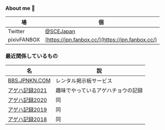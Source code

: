 ### About me 👀

|場|個|
|---|---|
|Twitter|[@SCEJapan](https://twitter.com/SCEJapan/)|
|pixivFANBOX|[https://jpn.fanbox.cc/](https://jpn.fanbox.cc/)|

### 最近関係しているもの

|名|説|
|---|---|
|[BBS.JPNKN.COM](https://bbs.jpnkn.com/)|レンタル掲示板サービス|
|[アゲハ記録2021](https://ageha.jpnkn.com/reports/2021)|趣味でやっているアゲハチョウの記録|
|[アゲハ記録2020](https://ageha.jpnkn.com/reports/2020)|同|
|[アゲハ記録2019](https://ageha.jpnkn.com/reports/2019)|同|
|[アゲハ記録2018](http://ageha.jpnkn.com/)|同|

